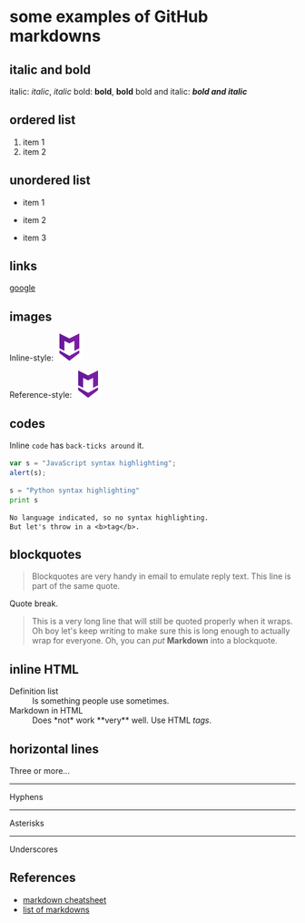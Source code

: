 # some examples of GitHub markdowns

## italic and bold
italic: *italic*, _italic_
bold: **bold**, __bold__
bold and italic: **_bold and italic_**

## ordered list
1. item 1
2. item 2

## unordered list
* item 1
- item 2
+ item 3

## links
[google](https://www.google.com)

## images
Inline-style: 
![alt text](https://github.com/adam-p/markdown-here/raw/master/src/common/images/icon48.png "Logo Title Text 1")

Reference-style: 
![alt text][logo]

[logo]: https://github.com/adam-p/markdown-here/raw/master/src/common/images/icon48.png "Logo Title Text 2"

## codes
Inline `code` has `back-ticks around` it.

```javascript
var s = "JavaScript syntax highlighting";
alert(s);
```
 
```python
s = "Python syntax highlighting"
print s
```
 
```
No language indicated, so no syntax highlighting. 
But let's throw in a <b>tag</b>.
```

## blockquotes
> Blockquotes are very handy in email to emulate reply text.
> This line is part of the same quote.

Quote break.

> This is a very long line that will still be quoted properly when it wraps. Oh boy let's keep writing to make sure this is long enough to actually wrap for everyone. Oh, you can *put* **Markdown** into a blockquote.

## inline HTML
<dl>
  <dt>Definition list</dt>
  <dd>Is something people use sometimes.</dd>

  <dt>Markdown in HTML</dt>
  <dd>Does *not* work **very** well. Use HTML <em>tags</em>.</dd>
</dl>

## horizontal lines
Three or more...

---

Hyphens

***

Asterisks

___

Underscores

## References
* [markdown cheatsheet](https://github.com/adam-p/markdown-here/wiki/Markdown-Cheatsheet)
* [list of markdowns](https://guides.github.com/pdfs/markdown-cheatsheet-online.pdf)
